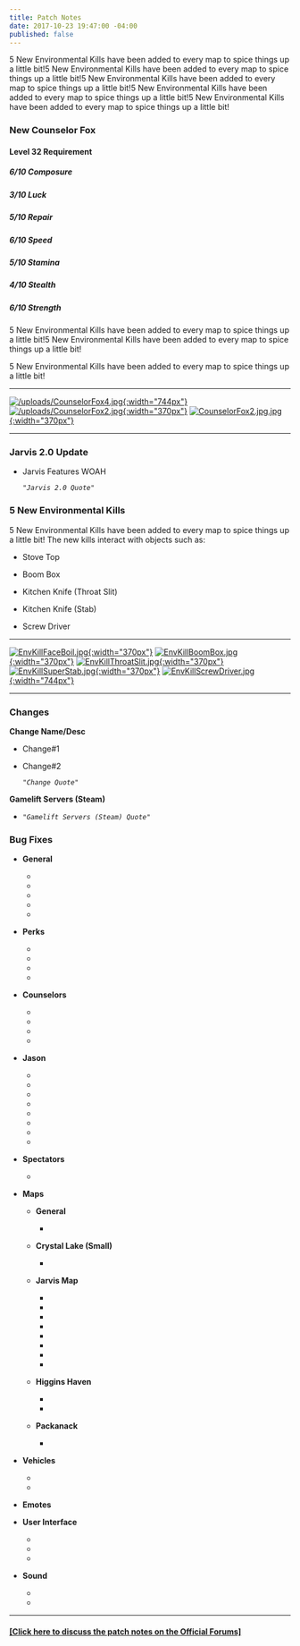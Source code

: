 ```yaml
---
title: Patch Notes
date: 2017-10-23 19:47:00 -04:00
published: false
---
```


5 New Environmental Kills have been added to every map to spice things up a little bit!5 New Environmental Kills have been added to every map to spice things up a little bit!5 New Environmental Kills have been added to every map to spice things up a little bit!5 New Environmental Kills have been added to every map to spice things up a little bit!5 New Environmental Kills have been added to every map to spice things up a little bit!

### **New Counselor Fox**

#### Level **32** Requirement
##### 6/10 Composure
##### 3/10 Luck
##### 5/10 Repair
##### 6/10 Speed
##### 5/10 Stamina
##### 4/10 Stealth
##### 6/10 Strength

5 New Environmental Kills have been added to every map to spice things up a little bit!5 New Environmental Kills have been added to every map to spice things up a little bit!

5 New Environmental Kills have been added to every map to spice things up a little bit!


___

[![/uploads/CounselorFox4.jpg](/uploads/CounselorFox4.jpg){:width="744px"}](http://f13game.com/uploads/CounselorFox4.jpg)
[![/uploads/CounselorFox2.jpg](/uploads/CounselorFox2.jpg){:width="370px"}](http://f13game.com/uploads/CounselorFox2.jpg)
[![CounselorFox2.jpg.jpg](/uploads/CounselorFox1.jpg){:width="370px"}](http://f13game.com/uploads/CounselorFox1.jpg)

---

### **Jarvis 2.0 Update**

* Jarvis Features WOAH

  *`"Jarvis 2.0 Quote"`*

### **5 New Environmental Kills**

5 New Environmental Kills have been added to every map to spice things up a little bit!
The new kills interact with objects such as:

* Stove Top

* Boom Box

* Kitchen Knife (Throat Slit)

* Kitchen Knife (Stab)

* Screw Driver

---

[![EnvKillFaceBoil.jpg](/uploads/EnvKillFaceBoil.jpg){:width="370px"}](http://f13game.com/uploads/EnvKillFaceBoil.jpg)
[![EnvKillBoomBox.jpg](/uploads/EnvKillBoomBox.jpg){:width="370px"}](http://f13game.com/uploads/EnvKillBoomBox.jpg)
[![EnvKillThroatSlit.jpg](/uploads/EnvKillThroatSlit.jpg){:width="370px"}](http://f13game.com/uploads/EnvKillThroatSlit.jpg)
[![EnvKillSuperStab.jpg](/uploads/EnvKillSuperStab.jpg){:width="370px"}](http://f13game.com/uploads/EnvKillSuperStab.jpg)
[![EnvKillScrewDriver.jpg](/uploads/EnvKillScrewDriver.jpg){:width="744px"}](http://f13game.com/uploads/EnvKillScrewDriver.jpg)

---

### **Changes**

**Change Name/Desc**

* Change#1

* Change#2

  *`"Change Quote"`*

**Gamelift Servers (Steam)**

* *`"Gamelift Servers (Steam) Quote"`*

### **Bug Fixes**

* **General**

  * 

  * 

  * 

  * 

  * 

* **Perks**

  * 

  * 

  * 

  * 

* **Counselors**

  * 

  * 

  * 

  * 

* **Jason**

  * 

  * 

  * 

  * 

  * 

  * 

  * 

  * 

* **Spectators**

  * 

* **Maps**

  * **General**

    * 

  * **Crystal Lake (Small)**

    * 

  * **Jarvis Map**

    * 

    * 

    * 

    * 

    * 

    * 

    * 

    * 

  * **Higgins Haven**

    * 

    * 

  * **Packanack**

    * 

* **Vehicles**

  * 

  * 

* **Emotes**

* **User Interface**

  * 

  * 

  * 

* **Sound**

  * 

  * 

---

#### [\[Click here to discuss the patch notes on the Official Forums\]](Link)